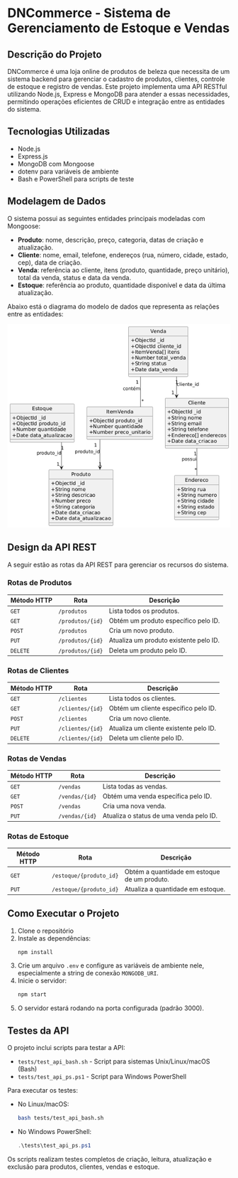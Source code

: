 # DNCommerce - Sistema de Gerenciamento de Estoque e Vendas

## Descrição do Projeto

DNCommerce é uma loja online de produtos de beleza que necessita de um sistema backend para gerenciar o cadastro de produtos, clientes, controle de estoque e registro de vendas. Este projeto implementa uma API RESTful utilizando Node.js, Express e MongoDB para atender a essas necessidades, permitindo operações eficientes de CRUD e integração entre as entidades do sistema.

## Tecnologias Utilizadas

- Node.js
- Express.js
- MongoDB com Mongoose
- dotenv para variáveis de ambiente
- Bash e PowerShell para scripts de teste

## Modelagem de Dados

O sistema possui as seguintes entidades principais modeladas com Mongoose:

- **Produto**: nome, descrição, preço, categoria, datas de criação e atualização.
- **Cliente**: nome, email, telefone, endereços (rua, número, cidade, estado, cep), data de criação.
- **Venda**: referência ao cliente, itens (produto, quantidade, preço unitário), total da venda, status e data da venda.
- **Estoque**: referência ao produto, quantidade disponível e data da última atualização.

Abaixo está o diagrama do modelo de dados que representa as relações entre as entidades:

![Diagrama do Modelo de Dados](diagrama.png)

## Design da API REST

A seguir estão as rotas da API REST para gerenciar os recursos do sistema.

### Rotas de Produtos

| Método HTTP | Rota                | Descrição                                 |
|-------------|---------------------|-------------------------------------------|
| `GET`       | `/produtos`         | Lista todos os produtos.                  |
| `GET`       | `/produtos/{id}`    | Obtém um produto específico pelo ID.      |
| `POST`      | `/produtos`         | Cria um novo produto.                     |
| `PUT`       | `/produtos/{id}`    | Atualiza um produto existente pelo ID.    |
| `DELETE`    | `/produtos/{id}`    | Deleta um produto pelo ID.                |

### Rotas de Clientes

| Método HTTP | Rota                | Descrição                                 |
|-------------|---------------------|-------------------------------------------|
| `GET`       | `/clientes`         | Lista todos os clientes.                  |
| `GET`       | `/clientes/{id}`    | Obtém um cliente específico pelo ID.      |
| `POST`      | `/clientes`         | Cria um novo cliente.                     |
| `PUT`       | `/clientes/{id}`    | Atualiza um cliente existente pelo ID.    |
| `DELETE`    | `/clientes/{id}`    | Deleta um cliente pelo ID.                |

### Rotas de Vendas

| Método HTTP | Rota                | Descrição                                 |
|-------------|---------------------|-------------------------------------------|
| `GET`       | `/vendas`           | Lista todas as vendas.                    |
| `GET`       | `/vendas/{id}`      | Obtém uma venda específica pelo ID.       |
| `POST`      | `/vendas`           | Cria uma nova venda.                      |
| `PUT`       | `/vendas/{id}`      | Atualiza o status de uma venda pelo ID.   |

### Rotas de Estoque

| Método HTTP | Rota                     | Descrição                                    |
|-------------|--------------------------|----------------------------------------------|
| `GET`       | `/estoque/{produto_id}`  | Obtém a quantidade em estoque de um produto. |
| `PUT`       | `/estoque/{produto_id}`  | Atualiza a quantidade em estoque.            |

## Como Executar o Projeto

1. Clone o repositório
2. Instale as dependências:
   ```bash
   npm install
   ```
3. Crie um arquivo `.env` e configure as variáveis de ambiente nele, especialmente a string de conexão `MONGODB_URI`.
4. Inicie o servidor:
   ```bash
   npm start
   ```
5. O servidor estará rodando na porta configurada (padrão 3000).

## Testes da API

O projeto inclui scripts para testar a API:

- `tests/test_api_bash.sh` - Script para sistemas Unix/Linux/macOS (Bash)
- `tests/test_api_ps.ps1` - Script para Windows PowerShell

Para executar os testes:

- No Linux/macOS:
  ```bash
  bash tests/test_api_bash.sh
  ```
- No Windows PowerShell:
  ```powershell
  .\tests\test_api_ps.ps1
  ```

Os scripts realizam testes completos de criação, leitura, atualização e exclusão para produtos, clientes, vendas e estoque.